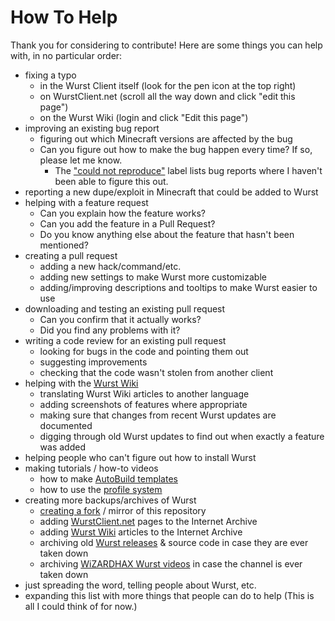 # How To Help
Thank you for considering to contribute! Here are some things you can help with, in no particular order:

- fixing a typo
  - in the Wurst Client itself (look for the pen icon at the top right)
  - on WurstClient.net (scroll all the way down and click "edit this page")
  - on the Wurst Wiki (login and click "Edit this page")
- improving an existing bug report
  - figuring out which Minecraft versions are affected by the bug
  - Can you figure out how to make the bug happen every time? If so, please let me know.
    - The ["could not reproduce"](https://github.com/Wurst-Imperium/Wurst7/labels/could%20not%20reproduce) label lists bug reports where I haven't been able to figure this out.
- reporting a new dupe/exploit in Minecraft that could be added to Wurst
- helping with a feature request
  - Can you explain how the feature works?
  - Can you add the feature in a Pull Request?
  - Do you know anything else about the feature that hasn't been mentioned?
- creating a pull request
  - adding a new hack/command/etc.
  - adding new settings to make Wurst more customizable
  - adding/improving descriptions and tooltips to make Wurst easier to use
- downloading and testing an existing pull request
  - Can you confirm that it actually works?
  - Did you find any problems with it?
- writing a code review for an existing pull request
  - looking for bugs in the code and pointing them out
  - suggesting improvements
  - checking that the code wasn't stolen from another client
- helping with the [Wurst Wiki](https://wiki.wurstclient.net/)
  - translating Wurst Wiki articles to another language
  - adding screenshots of features where appropriate
  - making sure that changes from recent Wurst updates are documented
  - digging through old Wurst updates to find out when exactly a feature was added
- helping people who can't figure out how to install Wurst
- making tutorials / how-to videos
  - how to make [AutoBuild templates](https://wiki.wurstclient.net/_detail/autobuild_templates_explained_ll.webp?id=autobuild)
  - how to use the [profile system](https://www.wurstclient.net/updates/wurst-7-1/)
- creating more backups/archives of Wurst
  - [creating a fork](https://github.com/Wurst-Imperium/Wurst7/fork) / mirror of this repository
  - adding [WurstClient.net](https://www.wurstclient.net/) pages to the Internet Archive
  - adding [Wurst Wiki](https://wiki.wurstclient.net/) articles to the Internet Archive
  - archiving old [Wurst releases](https://www.wurstclient.net/download/) & source code in case they are ever taken down
  - archiving [WiZARDHAX Wurst videos](https://www.youtube.com/c/wizardhax/videos) in case the channel is ever taken down
- just spreading the word, telling people about Wurst, etc.
- expanding this list with more things that people can do to help (This is all I could think of for now.)

